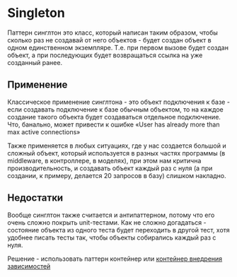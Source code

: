 
# Singleton

Паттерн синглтон это класс, который написан таким образом, чтобы сколько раз не создавай от него объектов - 
будет создан объект в одном единственном экземпляре. Т.е. при первом вызове будет создан объект, а при последующих будет
возвращаться ссылка на уже созданный ранее.

## Применение

Классическое применение синглтона - это объект подключения к базе - если создавать подключение к базе обычным объектом, 
то на каждое создание такого объекта будет создаваться отдельное подключение. Что, банально, может привести к ошибке 
«User has already more than max active connections»

Также применяется в любых ситуациях, где у нас создается большой и сложный объект, который используется в разных частях 
программы (в middleware, в контроллере, в моделях), при этом нам критична производительность, и создавать объект каждый
раз с нуля (а при создании, к примеру, делается 20 запросов в базу) слишком накладно.

## Недостатки

Вообще синглтон также считается и антипаттерном, потому что его очень сложно покрыть unit-тестами. Как не сложно 
догадаться - состояние объекта из одного теста будет переходить в другой тест, хотя удобнее писать тесты так, чтобы
объекты собирались каждый раз с нуля.

Решение - использовать паттерн контейнер или [контейнер внедрения зависимостей](https://github.com/WalkWeb/PHP-Design-Patterns/tree/master/src/Patterns/Other/DIContainer)
